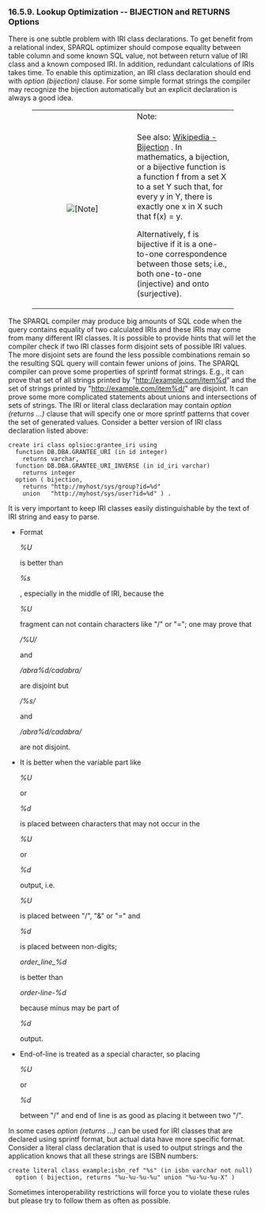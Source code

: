 <div id="rdfviewbijandreturns" class="section">

<div class="titlepage">

<div>

<div>

### 16.5.9. Lookup Optimization -- BIJECTION and RETURNS Options

</div>

</div>

</div>

There is one subtle problem with IRI class declarations. To get benefit
from a relational index, SPARQL optimizer should compose equality
between table column and some known SQL value, not between return value
of IRI class and a known composed IRI. In addition, redundant
calculations of IRIs takes time. To enable this optimization, an IRI
class declaration should end with <span class="emphasis">*option
(bijection)*</span> clause. For some simple format strings the compiler
may recognize the bijection automatically but an explicit declaration is
always a good idea.

<div class="note" style="margin-left: 0.5in; margin-right: 0.5in;">

<table data-border="0" data-summary="Note: Note:">
<colgroup>
<col style="width: 50%" />
<col style="width: 50%" />
</colgroup>
<tbody>
<tr class="odd">
<td rowspan="2" style="text-align: center;" data-valign="top"
width="25"><img src="images/note.png" alt="[Note]" /></td>
<td style="text-align: left;">Note:</td>
</tr>
<tr class="even">
<td style="text-align: left;" data-valign="top"><p>See also: <a
href="http://en.wikipedia.org/wiki/One-to-one_correspondence"
class="ulink" target="_top">Wikipedia - Bijection</a> . In mathematics,
a bijection, or a bijective function is a function f from a set X to a
set Y such that, for every y in Y, there is exactly one x in X such that
f(x) = y.</p>
<p>Alternatively, f is bijective if it is a one-to-one correspondence
between those sets; i.e., both one-to-one (injective) and onto
(surjective).</p></td>
</tr>
</tbody>
</table>

</div>

The SPARQL compiler may produce big amounts of SQL code when the query
contains equality of two calculated IRIs and these IRIs may come from
many different IRI classes. It is possible to provide hints that will
let the compiler check if two IRI classes form disjoint sets of possible
IRI values. The more disjoint sets are found the less possible
combinations remain so the resulting SQL query will contain fewer unions
of joins. The SPARQL compiler can prove some properties of sprintf
format strings. E.g., it can prove that set of all strings printed by
"http://example.com/item%d" and the set of strings printed by
"http://example.com/item%d/" are disjoint. It can prove some more
complicated statements about unions and intersections of sets of
strings. The IRI or literal class declaration may contain
<span class="emphasis">*option (returns ...)*</span> clause that will
specify one or more sprintf patterns that cover the set of generated
values. Consider a better version of IRI class declaration listed above:

``` programlisting
create iri class oplsioc:grantee_iri using
  function DB.DBA.GRANTEE_URI (in id integer)
    returns varchar,
  function DB.DBA.GRANTEE_URI_INVERSE (in id_iri varchar)
    returns integer
  option ( bijection,
    returns "http://myhost/sys/group?id=%d"
    union   "http://myhost/sys/user?id=%d" ) .
```

It is very important to keep IRI classes easily distinguishable by the
text of IRI string and easy to parse.

<div class="itemizedlist">

- Format

  <span class="emphasis">*%U*</span>

  is better than

  <span class="emphasis">*%s*</span>

  , especially in the middle of IRI, because the

  <span class="emphasis">*%U*</span>

  fragment can not contain characters like "/" or "="; one may prove
  that

  <span class="emphasis">*/%U/*</span>

  and

  <span class="emphasis">*/abra%d/cadabra/*</span>

  are disjoint but

  <span class="emphasis">*/%s/*</span>

  and

  <span class="emphasis">*/abra%d/cadabra/*</span>

  are not disjoint.

- It is better when the variable part like

  <span class="emphasis">*%U*</span>

  or

  <span class="emphasis">*%d*</span>

  is placed between characters that may not occur in the

  <span class="emphasis">*%U*</span>

  or

  <span class="emphasis">*%d*</span>

  output, i.e.

  <span class="emphasis">*%U*</span>

  is placed between "/", "&" or "=" and

  <span class="emphasis">*%d*</span>

  is placed between non-digits;

  <span class="emphasis">*order_line\_%d*</span>

  is better than

  <span class="emphasis">*order-line-%d*</span>

  because minus may be part of

  <span class="emphasis">*%d*</span>

  output.

- End-of-line is treated as a special character, so placing

  <span class="emphasis">*%U*</span>

  or

  <span class="emphasis">*%d*</span>

  between "/" and end of line is as good as placing it between two "/".

</div>

In some cases <span class="emphasis">*option (returns ...)*</span> can
be used for IRI classes that are declared using sprintf format, but
actual data have more specific format. Consider a literal class
declaration that is used to output strings and the application knows
that all these strings are ISBN numbers:

``` programlisting
create literal class example:isbn_ref "%s" (in isbn varchar not null)
  option ( bijection, returns "%u-%u-%u-%u" union "%u-%u-%u-X" )
```

Sometimes interoperability restrictions will force you to violate these
rules but please try to follow them as often as possible.

</div>
